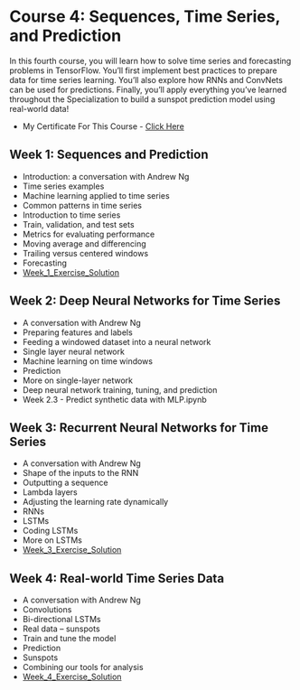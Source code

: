 
# Course 4: Sequences, Time Series, and Prediction

In this fourth course, you will learn how to solve time series and forecasting problems in TensorFlow. You’ll first implement best practices to prepare data for time series learning. You’ll also explore how RNNs and ConvNets can be used for predictions. Finally, you’ll apply everything you’ve learned throughout the Specialization to build a sunspot prediction model using real-world data!

- My Certificate For This Course - [Click Here](https://coursera.org/share/1f1129ff7e259771f01b3e58e1a5112b)

## Week 1: Sequences and Prediction
- Introduction: a conversation with Andrew Ng
- Time series examples
- Machine learning applied to time series
- Common patterns in time series
- Introduction to time series
- Train, validation, and test sets
- Metrics for evaluating performance
- Moving average and differencing
- Trailing versus centered windows
- Forecasting
- [Week_1_Exercise_Solution](https://github.com/R-aryan/TensorFlow-In-Practise-Specialization-Coursera/blob/master/Course%204-%20Sequences%2C%20Time%20Series%20and%20Prediction/Week-3/Week_3_Exercise_Answer.ipynb)

## Week 2: Deep Neural Networks for Time Series
- A conversation with Andrew Ng
- Preparing features and labels
- Feeding a windowed dataset into a neural network
- Single layer neural network
- Machine learning on time windows
- Prediction
- More on single-layer network
- Deep neural network training, tuning, and prediction
- Week 2.3 - Predict synthetic data with MLP.ipynb

## Week 3: Recurrent Neural Networks for Time Series
- A conversation with Andrew Ng
- Shape of the inputs to the RNN
- Outputting a sequence
- Lambda layers
- Adjusting the learning rate dynamically
- RNNs
- LSTMs
- Coding LSTMs
- More on LSTMs
- [Week_3_Exercise_Solution](https://github.com/R-aryan/TensorFlow-In-Practise-Specialization-Coursera/blob/master/Course%204-%20Sequences%2C%20Time%20Series%20and%20Prediction/Week-3/Week_3_Exercise_Answer.ipynb)

## Week 4: Real-world Time Series Data
- A conversation with Andrew Ng
- Convolutions
- Bi-directional LSTMs
- Real data – sunspots
- Train and tune the model
- Prediction
- Sunspots
- Combining our tools for analysis
- [Week_4_Exercise_Solution](https://github.com/R-aryan/TensorFlow-In-Practise-Specialization-Coursera/blob/master/Course%204-%20Sequences%2C%20Time%20Series%20and%20Prediction/Week-4/Week_4_Exercise_Answer.ipynb)
